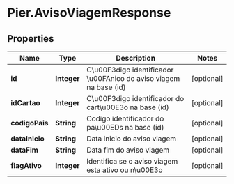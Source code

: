 # Pier.AvisoViagemResponse

## Properties
Name | Type | Description | Notes
------------ | ------------- | ------------- | -------------
**id** | **Integer** | C\u00F3digo identificador \u00FAnico do aviso viagem na base (id) | [optional] 
**idCartao** | **Integer** | C\u00F3digo identificador do cart\u00E3o na base (id) | [optional] 
**codigoPais** | **String** | Codigo identificador do pa\u00EDs na base (id) | [optional] 
**dataInicio** | **String** | Data inicio do aviso viagem | [optional] 
**dataFim** | **String** | Data fim do aviso viagem | [optional] 
**flagAtivo** | **Integer** | Identifica se o aviso viagem esta ativo ou n\u00E3o | [optional] 


